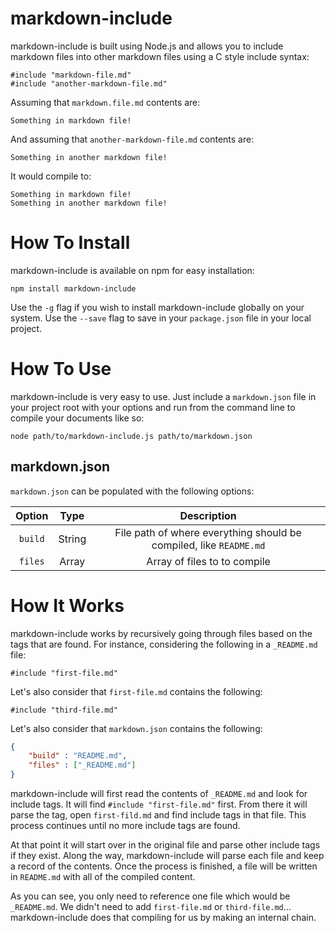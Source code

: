 # markdown-include

markdown-include is built using Node.js and allows you to include markdown files into other markdown files using a C style include syntax:

```
#include "markdown-file.md"
#include "another-markdown-file.md"
```

Assuming that `markdown.file.md` contents are:

```
Something in markdown file!
```

And assuming that `another-markdown-file.md` contents are: 

```
Something in another markdown file!
``` 

It would compile to:

```
Something in markdown file!
Something in another markdown file!
```


# How To Install

markdown-include is available on npm for easy installation:

```
npm install markdown-include
```

Use the `-g` flag if you wish to install markdown-include globally on your system.  Use the `--save` flag to save in your `package.json` file in your local project.


# How To Use

markdown-include is very easy to use.  Just include a `markdown.json` file in your project root with your options and run from the command line to compile your documents like so:

```
node path/to/markdown-include.js path/to/markdown.json
```

## markdown.json

`markdown.json` can be populated with the following options:

| Option        | Type          | Description                                                                |
|:-------------:|:-------------:|:--------------------------------------------------------------------------:|
| `build`       | String        | File path of where everything should be compiled, like `README.md`         |
| `files`       | Array         | Array of files to to compile                                               |


# How It Works

markdown-include works by recursively going through files based on the tags that are found.  For instance, considering the following in a `_README.md` file:

```
#include "first-file.md"
```

Let's also consider that `first-file.md` contains the following:

```
#include "third-file.md"
```

Let's also consider that `markdown.json` contains the following:

```json
{
	"build" : "README.md",
	"files" : ["_README.md"]
}
```

markdown-include will first read the contents of `_README.md` and look for include tags.  It will find `#include "first-file.md"` first.  From there it will parse the tag, open `first-fild.md` and find include tags in that file.  This process continues until no more include tags are found.  

At that point it will start over in the original file and parse other include tags if they exist.  Along the way, markdown-include will parse each file and keep a record of the contents.  Once the process is finished, a file will be written in `README.md` with all of the compiled content.

As you can see, you only need to reference one file which would be `_README.md`.  We didn't need to add `first-file.md` or `third-file.md`... markdown-include does that compiling for us by making an internal chain.

